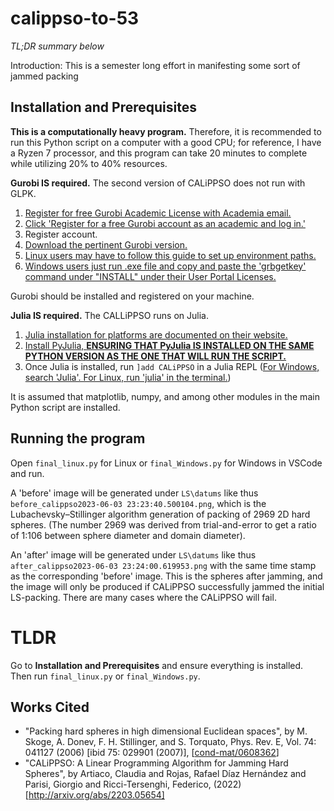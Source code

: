 # calippso-to-53
_TL;DR summary below_

Introduction:
This is a semester long effort in manifesting some sort of jammed packing

## Installation and Prerequisites
__This is a computationally heavy program.__ Therefore, it is recommended to run this Python script on a computer
with a good CPU; for reference, I have a Ryzen 7 processor, and this program can take 20 minutes to complete 
while utilizing 20% to 40% resources.

__Gurobi IS required.__ The second version of CALiPPSO does not run with GLPK.

1. [Register for free Gurobi Academic License with Academia email.](https://www.gurobi.com/features/academic-named-user-license/)
2. [Click 'Register for a free Gurobi account as an academic and log in.'](https://portal.gurobi.com/iam/register/)
3. Register account.
4. [Download the pertinent Gurobi version.](https://www.gurobi.com/downloads/gurobi-software/)
5. [Linux users may have to follow this guide to set up environment paths.](https://ca.cs.uni-bonn.de/doku.php?id=tutorial:gurobi-install)
6. [Windows users just run .exe file and copy and paste the 'grbgetkey' command under "INSTALL" under their User Portal Licenses.](https://portal.gurobi.com/iam/licenses/list/)


Gurobi should be installed and registered on your machine.

__Julia IS required.__ The CALLiPPSO runs on Julia.

1. [Julia installation for platforms are documented on their website.](https://julialang.org/downloads/)
2. [Install PyJulia, __ENSURING THAT PyJulia IS INSTALLED ON THE SAME PYTHON VERSION AS THE ONE THAT WILL RUN THE SCRIPT.__](https://pyjulia.readthedocs.io/en/latest/installation.html)
3. Once Julia is installed, run `]add CALiPPSO` in a Julia REPL ([For Windows, search 'Julia'. For Linux, run 'julia' in the terminal.](https://docs.juliahub.com/CALiPPSO/vkUrj/0.2.1/installation.html))


It is assumed that matplotlib, numpy, and among other modules in the main Python script are installed.


## Running the program
Open `final_linux.py` for Linux or `final_Windows.py` for Windows in VSCode and run.

A 'before' image will be generated under `LS\datums` like thus `before_calippso2023-06-03 23:23:40.500104.png`, which is the Lubachevsky–Stillinger algorithm generation of packing of 2969 2D hard spheres. (The number 2969 
was derived from trial-and-error to get a ratio of 1:106 between sphere diameter and domain diameter). 

An 'after' image will be generated under `LS\datums` like thus `after_calippso2023-06-03 23:24:00.619953.png` with the same time stamp as the corresponding 'before' image. This is the spheres after jamming, and the 
image will only be produced if CALiPPSO successfully jammed the initial LS-packing. There are many cases where the CALiPPSO will fail.

# TLDR
Go to __Installation and Prerequisites__ and ensure everything is installed. Then run `final_linux.py` or `final_Windows.py`.

## Works Cited

* "Packing hard spheres in high dimensional Euclidean spaces", by M. Skoge, A. Donev, F. H. Stillinger, and S. Torquato, Phys. Rev. E, Vol. 74: 041127 (2006) [ibid 75: 029901 (2007)], [[cond-mat/0608362](https://arxiv.org/abs/cond-mat/0608362)]
* "CALiPPSO: A Linear Programming Algorithm for Jamming Hard Spheres", by Artiaco, Claudia and Rojas, Rafael Díaz Hernández and Parisi, Giorgio and Ricci-Tersenghi, Federico, (2022) [http://arxiv.org/abs/2203.05654] 


